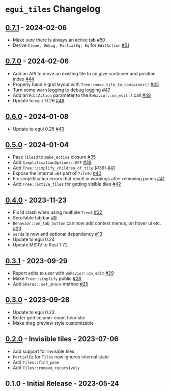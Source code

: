 # `egui_tiles` Changelog


## [0.7.1](https://github.com/rerun-io/egui_tiles/compare/0.7.0...0.7.1) - 2024-02-06
* Make sure there is always an active tab [#50](https://github.com/rerun-io/egui_tiles/pull/50)
* Derive `Clone, Debug, PartialEq, Eq` for `EditAction` [#51](https://github.com/rerun-io/egui_tiles/pull/51)


## [0.7.0](https://github.com/rerun-io/egui_tiles/compare/0.6.0...0.7.0) - 2024-02-06
* Add an API to move an existing tile to an give container and position index [#44](https://github.com/rerun-io/egui_tiles/pull/44)
* Properly handle grid layout with `Tree::move_tile_to_container()` [#45](https://github.com/rerun-io/egui_tiles/pull/45)
* Turn some warn logging to debug logging [#47](https://github.com/rerun-io/egui_tiles/pull/47)
* Add an `EditAction` parameter to the `Behavior::on_edit()` call [#48](https://github.com/rerun-io/egui_tiles/pull/48)
* Update to `egui` 0.26 [#49](https://github.com/rerun-io/egui_tiles/pull/49)


## [0.6.0](https://github.com/rerun-io/egui_tiles/compare/0.5.0...0.6.0) - 2024-01-08
* Update to egui 0.25 [#43](https://github.com/rerun-io/egui_tiles/pull/43)


## [0.5.0](https://github.com/rerun-io/egui_tiles/compare/0.4.0...0.5.0) - 2024-01-04
* Pass `TileId` to `make_active` closure [#35](https://github.com/rerun-io/egui_tiles/pull/35)
* Add `SimplificationOptions::OFF` [#38](https://github.com/rerun-io/egui_tiles/pull/38)
* Add `Tree::simplify_children_of_tile` [#39) [#41](https://github.com/rerun-io/egui_tiles/pull/41)
* Expose the internal `u64` part of `TileId` [#40](https://github.com/rerun-io/egui_tiles/pull/40)
* Fix simplification errors that result in warnings after removing panes [#41](https://github.com/rerun-io/egui_tiles/pull/41)
* Add `Tree::active_tiles` for getting visible tiles [#42](https://github.com/rerun-io/egui_tiles/pull/42)


## [0.4.0](https://github.com/rerun-io/egui_tiles/compare/0.3.1...0.4.0) - 2023-11-23
* Fix Id clash when using multiple `Tree`s [#32](https://github.com/rerun-io/egui_tiles/pull/32)
* Scrollable tab bar [#9](https://github.com/rerun-io/egui_tiles/pull/9)
* `Behavior::on_tab_button` can now add context menus, on hover ui etc. [#23](https://github.com/rerun-io/egui_tiles/pull/23)
* `serde` is now and optional dependency [#13](https://github.com/rerun-io/egui_tiles/pull/13)
* Update to egui 0.24
* Update MSRV to Rust 1.72


## [0.3.1](https://github.com/rerun-io/egui_tiles/compare/0.3.0...0.3.1) - 2023-09-29
* Report edits to user with `Behavior::on_edit` [#29](https://github.com/rerun-io/egui_tiles/pull/29)
* Make `Tree::simplify` public [#28](https://github.com/rerun-io/egui_tiles/pull/28)
* Add `Shares::set_share` method [#25](https://github.com/rerun-io/egui_tiles/pull/25)


## [0.3.0](https://github.com/rerun-io/egui_tiles/compare/0.2.0...0.3.0) - 2023-09-28
* Update to egui 0.23
* Better grid column-count heuristic
* Make drag preview style customizable


## [0.2.0](https://github.com/rerun-io/egui_tiles/compare/0.1.0...0.2.0) - Invisible tiles - 2023-07-06
* Add support for invisible tiles
* `PartialEq` for `Tiles` now ignores internal state
* Add `Tiles::find_pane`
* Add `Tiles::remove_recursively`


## 0.1.0 - Initial Release - 2023-05-24
